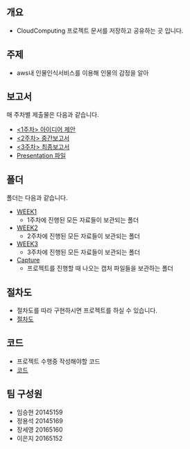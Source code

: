 ## 개요
- CloudComputing 프로젝트 문서를 저장하고 공유하는 곳 입니다.

## 주제
- aws내 인물인식서비스를 이용해 인물의 감정을 알아

## 보고서
매 주차별 제출물은 다음과 같습니다.</br>
- [<1주차> 아이디어 제안](https://github.com/seoyo1/Cloud-Computing/blob/master/WEEK1/IdeaProposal.md)
- [<2주차> 중간보고서](https://github.com/seoyo1/Cloud-Computing/blob/master/WEEK2/InterimReport.md)
- [<3주차> 최종보고서](https://github.com/seoyo1/Cloud-Computing/blob/master/WEEK3/%5B600003%20CC%5D%20Project%20Week%203-%20Final%20Report%20(A%2B)%20v1.pdf)
- [Presentation 파일](https://github.com/seoyo1/Cloud-Computing/blob/master/WEEK3/%ED%81%B4%EB%9D%BC%EC%9A%B0%EB%93%9C%ED%94%84%EB%A1%9C%EC%A0%9D%ED%8A%B8_5%EC%A1%B0.pptx)

## 폴더
폴더는 다음과 같습니다.</br>
- [WEEK1](https://github.com/seoyo1/Cloud-Computing/tree/master/WEEK1)</br>
  - 1주차에 진행된 모든 자료들이 보관되는 폴더</br>
- [WEEK2](https://github.com/seoyo1/Cloud-Computing/tree/master/WEEK2)</br>
  - 2주차에 진행된 모든 자료들이 보관되는 폴더</br>
- [WEEK3](https://github.com/seoyo1/Cloud-Computing/tree/master/WEEK3)</br>
  - 3주차에 진행된 모든 자료들이 보관되는 폴더</br>
- [Capture](https://github.com/seoyo1/Cloud-Computing/tree/master/Capture)</br> 
  - 프로젝트를 진행할 때 나오는 캡처 파일들을 보관하는 폴더 

## 절차도
 - 절차도를 따라 구현하시면 프로젝트를 하실 수 있습니다.
  - [절차도](https://github.com/seoyo1/Cloud-Computing/blob/master/WEEK3/Step-by-step.md)

## 코드
 - 프로젝트 수행중 작성해야할 코드
  - [코드](https://github.com/seoyo1/Cloud-Computing/blob/master/WEEK3/rekog%20pyhton.txt)

## 팀 구성원
 - 임승현	20145159</br>
 - 정용석	20145169</br>
 - 장세영	20165160</br>
 - 이은지 20165152
